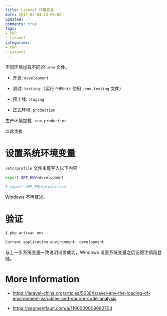 ```yaml
---
title: Laravel 环境变量
date: 2017-03-03 13:00:00
updated:
comments: true
tags:
- PHP
- Laravel
categories:
- PHP
- Laravel
---
```


不同环境加载不同的 `.env` 文件。

<!--more-->

* 开发: `development`

* 测试: `testing` （运行 `PHPUnit` 使用 `.env.testing` 文件）

* 预上线: `staging`

* 正式环境: `production`


生产环境加载 `.env.production`

以此类推

# 设置系统环境变量

`/etc/profile` 文件末尾写入以下内容

```bash
export APP_ENV=development

# export APP_ENV=production
```

Windows 不再赘述。

# 验证

```bash
$ php artisan env

Current application environment: development
```

与上一步系统变量一致说明设置成功，Windows 设置系统变量之后记得注销再登陆。

# More Information

* https://laravel-china.org/articles/5638/laravel-env-the-loading-of-environment-variables-and-source-code-analysis

* https://segmentfault.com/a/1190000009682704

